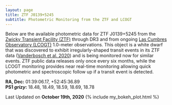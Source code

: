 ```yaml
---
layout: page
title: ZTF J0139+5245 
subtitle: Photometric Monitoring from the ZTF and LCOGT
---
```


Below are the available photometric data for ZTF J0139+5245 from the [Zwicky Transient Facility (ZTF)](https://www.ztf.caltech.edu/) through DR3 and from ongoing [Las Cumbres Observatory (LCOGT)](https://lco.global/) 1.0-meter observations.  This object is a white dwarf that was discovered to exhibit irregularly-shaped transit events in its ZTF data ([Vanderbosch et al. 2020](https://ui.adsabs.harvard.edu/abs/2020ApJ...897..171V/abstract)) and is being monitored now for similar events. ZTF public data releases only once every six months, while the LCOGT monitoring provides near real-time monitoring allowing quick photometric and spectroscopic follow up if a transit event is detected.

__RA, Dec:__ 01:39:06.17,  +52:45:36.89  
__PS1 *grizy*:__ 18.48, 18.49, 18.59, 18.69, 18.78


Last Updated on **October 19th, 2020**
{% include my_bokeh_plot.html %}
